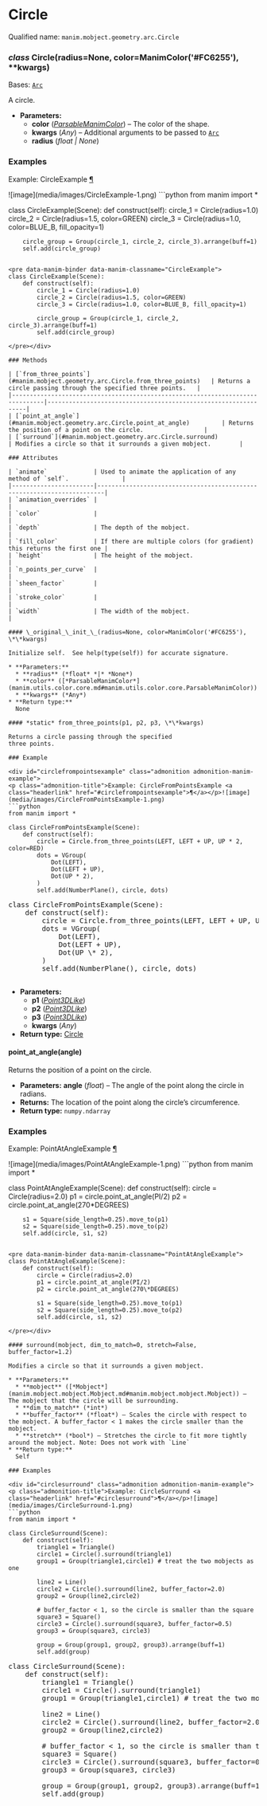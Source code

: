 # Circle

Qualified name: `manim.mobject.geometry.arc.Circle`

### *class* Circle(radius=None, color=ManimColor('#FC6255'), \*\*kwargs)

Bases: [`Arc`](manim.mobject.geometry.arc.Arc.md#manim.mobject.geometry.arc.Arc)

A circle.

* **Parameters:**
  * **color** ([*ParsableManimColor*](manim.utils.color.core.md#manim.utils.color.core.ParsableManimColor)) – The color of the shape.
  * **kwargs** (*Any*) – Additional arguments to be passed to [`Arc`](manim.mobject.geometry.arc.Arc.md#manim.mobject.geometry.arc.Arc)
  * **radius** (*float* *|* *None*)

### Examples

<div id="circleexample" class="admonition admonition-manim-example">
<p class="admonition-title">Example: CircleExample <a class="headerlink" href="#circleexample">¶</a></p>![image](media/images/CircleExample-1.png)
```python
from manim import *

class CircleExample(Scene):
    def construct(self):
        circle_1 = Circle(radius=1.0)
        circle_2 = Circle(radius=1.5, color=GREEN)
        circle_3 = Circle(radius=1.0, color=BLUE_B, fill_opacity=1)

        circle_group = Group(circle_1, circle_2, circle_3).arrange(buff=1)
        self.add(circle_group)
```

<pre data-manim-binder data-manim-classname="CircleExample">
class CircleExample(Scene):
    def construct(self):
        circle_1 = Circle(radius=1.0)
        circle_2 = Circle(radius=1.5, color=GREEN)
        circle_3 = Circle(radius=1.0, color=BLUE_B, fill_opacity=1)

        circle_group = Group(circle_1, circle_2, circle_3).arrange(buff=1)
        self.add(circle_group)

</pre></div>

### Methods

| [`from_three_points`](#manim.mobject.geometry.arc.Circle.from_three_points)   | Returns a circle passing through the specified three points.   |
|-------------------------------------------------------------------------------|----------------------------------------------------------------|
| [`point_at_angle`](#manim.mobject.geometry.arc.Circle.point_at_angle)         | Returns the position of a point on the circle.                 |
| [`surround`](#manim.mobject.geometry.arc.Circle.surround)                     | Modifies a circle so that it surrounds a given mobject.        |

### Attributes

| `animate`             | Used to animate the application of any method of `self`.               |
|-----------------------|------------------------------------------------------------------------|
| `animation_overrides` |                                                                        |
| `color`               |                                                                        |
| `depth`               | The depth of the mobject.                                              |
| `fill_color`          | If there are multiple colors (for gradient) this returns the first one |
| `height`              | The height of the mobject.                                             |
| `n_points_per_curve`  |                                                                        |
| `sheen_factor`        |                                                                        |
| `stroke_color`        |                                                                        |
| `width`               | The width of the mobject.                                              |

#### \_original_\_init_\_(radius=None, color=ManimColor('#FC6255'), \*\*kwargs)

Initialize self.  See help(type(self)) for accurate signature.

* **Parameters:**
  * **radius** (*float* *|* *None*)
  * **color** ([*ParsableManimColor*](manim.utils.color.core.md#manim.utils.color.core.ParsableManimColor))
  * **kwargs** (*Any*)
* **Return type:**
  None

#### *static* from_three_points(p1, p2, p3, \*\*kwargs)

Returns a circle passing through the specified
three points.

### Example

<div id="circlefrompointsexample" class="admonition admonition-manim-example">
<p class="admonition-title">Example: CircleFromPointsExample <a class="headerlink" href="#circlefrompointsexample">¶</a></p>![image](media/images/CircleFromPointsExample-1.png)
```python
from manim import *

class CircleFromPointsExample(Scene):
    def construct(self):
        circle = Circle.from_three_points(LEFT, LEFT + UP, UP * 2, color=RED)
        dots = VGroup(
            Dot(LEFT),
            Dot(LEFT + UP),
            Dot(UP * 2),
        )
        self.add(NumberPlane(), circle, dots)
```

<pre data-manim-binder data-manim-classname="CircleFromPointsExample">
class CircleFromPointsExample(Scene):
    def construct(self):
        circle = Circle.from_three_points(LEFT, LEFT + UP, UP \* 2, color=RED)
        dots = VGroup(
            Dot(LEFT),
            Dot(LEFT + UP),
            Dot(UP \* 2),
        )
        self.add(NumberPlane(), circle, dots)

</pre></div>
* **Parameters:**
  * **p1** ([*Point3DLike*](manim.typing.md#manim.typing.Point3DLike))
  * **p2** ([*Point3DLike*](manim.typing.md#manim.typing.Point3DLike))
  * **p3** ([*Point3DLike*](manim.typing.md#manim.typing.Point3DLike))
  * **kwargs** (*Any*)
* **Return type:**
  [Circle](#manim.mobject.geometry.arc.Circle)

#### point_at_angle(angle)

Returns the position of a point on the circle.

* **Parameters:**
  **angle** (*float*) – The angle of the point along the circle in radians.
* **Returns:**
  The location of the point along the circle’s circumference.
* **Return type:**
  `numpy.ndarray`

### Examples

<div id="pointatangleexample" class="admonition admonition-manim-example">
<p class="admonition-title">Example: PointAtAngleExample <a class="headerlink" href="#pointatangleexample">¶</a></p>![image](media/images/PointAtAngleExample-1.png)
```python
from manim import *

class PointAtAngleExample(Scene):
    def construct(self):
        circle = Circle(radius=2.0)
        p1 = circle.point_at_angle(PI/2)
        p2 = circle.point_at_angle(270*DEGREES)

        s1 = Square(side_length=0.25).move_to(p1)
        s2 = Square(side_length=0.25).move_to(p2)
        self.add(circle, s1, s2)
```

<pre data-manim-binder data-manim-classname="PointAtAngleExample">
class PointAtAngleExample(Scene):
    def construct(self):
        circle = Circle(radius=2.0)
        p1 = circle.point_at_angle(PI/2)
        p2 = circle.point_at_angle(270\*DEGREES)

        s1 = Square(side_length=0.25).move_to(p1)
        s2 = Square(side_length=0.25).move_to(p2)
        self.add(circle, s1, s2)

</pre></div>

#### surround(mobject, dim_to_match=0, stretch=False, buffer_factor=1.2)

Modifies a circle so that it surrounds a given mobject.

* **Parameters:**
  * **mobject** ([*Mobject*](manim.mobject.mobject.Mobject.md#manim.mobject.mobject.Mobject)) – The mobject that the circle will be surrounding.
  * **dim_to_match** (*int*)
  * **buffer_factor** (*float*) – Scales the circle with respect to the mobject. A buffer_factor < 1 makes the circle smaller than the mobject.
  * **stretch** (*bool*) – Stretches the circle to fit more tightly around the mobject. Note: Does not work with `Line`
* **Return type:**
  Self

### Examples

<div id="circlesurround" class="admonition admonition-manim-example">
<p class="admonition-title">Example: CircleSurround <a class="headerlink" href="#circlesurround">¶</a></p>![image](media/images/CircleSurround-1.png)
```python
from manim import *

class CircleSurround(Scene):
    def construct(self):
        triangle1 = Triangle()
        circle1 = Circle().surround(triangle1)
        group1 = Group(triangle1,circle1) # treat the two mobjects as one

        line2 = Line()
        circle2 = Circle().surround(line2, buffer_factor=2.0)
        group2 = Group(line2,circle2)

        # buffer_factor < 1, so the circle is smaller than the square
        square3 = Square()
        circle3 = Circle().surround(square3, buffer_factor=0.5)
        group3 = Group(square3, circle3)

        group = Group(group1, group2, group3).arrange(buff=1)
        self.add(group)
```

<pre data-manim-binder data-manim-classname="CircleSurround">
class CircleSurround(Scene):
    def construct(self):
        triangle1 = Triangle()
        circle1 = Circle().surround(triangle1)
        group1 = Group(triangle1,circle1) # treat the two mobjects as one

        line2 = Line()
        circle2 = Circle().surround(line2, buffer_factor=2.0)
        group2 = Group(line2,circle2)

        # buffer_factor < 1, so the circle is smaller than the square
        square3 = Square()
        circle3 = Circle().surround(square3, buffer_factor=0.5)
        group3 = Group(square3, circle3)

        group = Group(group1, group2, group3).arrange(buff=1)
        self.add(group)

</pre></div>
